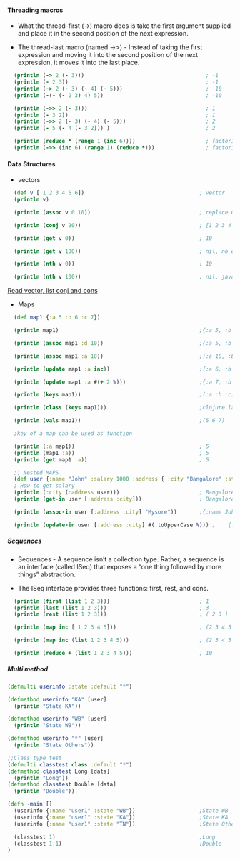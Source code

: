 #### Threading macros

- What the thread-first (->) macro does is take the first argument supplied and place it in
  the second position of the next expression.

- The thread-last macro (named ->>) -  Instead of
  taking the first expression and moving it into the second position of the next expression,
  it moves it into the last place.
  
```clojure
  (println (-> 2 (- 3)))                                      ; -1
  (println (- 2 3))                                           ; -1
  (println (-> 2 (- 3) (- 4) (- 5)))                          ; -10
  (println (-(- (- 2 3) 4) 5))                                ; -10

  (println (->> 2 (- 3)))                                     ; 1
  (println (- 3 2))                                           ; 1
  (println (->> 2 (- 3) (- 4) (- 5)))                         ; 2
  (println (- 5 (- 4 (- 3 2))) )                              ; 2

  (println (reduce * (range 1 (inc 6))))                      ; factorial 6 (720)
  (println (->> (inc 6) (range 1) (reduce *)))                ; factorial 6 (720)
```

#### Data Structures

- vectors

```clojure
  (def v [ 1 2 3 4 5 6])                                    ; vector
  (println v)

  (println (assoc v 0 10))                                  ; replace 0th index with 10, [10 2 3 4 5 6]

  (println (conj v 20))                                     ; [1 2 3 4 5 6 20]

  (println (get v 0))                                       ; 10

  (println (get v 100))                                     ; nil, no exception

  (println (nth v 0))                                       ; 10

  (println (nth v 100))                                     ; nil, java.lang.IndexOutOfBoundsException
```

[Read vector, list conj and cons](https://medium.com/@greg_63957/conj-cons-concat-oh-my-1398a2981eab)

- Maps

```clojure
  (def map1 {:a 5 :b 6 :c 7})

  (println map1)                                            ;{:a 5, :b 6, :c 7}

  (println (assoc map1 :d 10))                              ;{:a 5, :b 6, :c 7, :d 10}

  (println (assoc map1 :a 10))                              ;{:a 10, :b 6, :c 7}

  (println (update map1 :a inc))                            ;{:a 6, :b 6, :c 7}

  (println (update map1 :a #(+ 2 %)))                       ;{:a 7, :b 6, :c 7}

  (println (keys map1))                                     ;(:a :b :c)

  (println (class (keys map1)))                             ;clojure.lang.APersistentMap$KeySeq

  (println (vals map1))                                     ;(5 6 7)

  ;key of a map can be used as function

  (println (:a map1))                                       ; 5
  (println (map1 :a))                                       ; 5
  (println (get map1 :a))                                   ; 5

  ;; Nested MAPS
  (def user {:name "John" :salary 1000 :address { :city "Bangalore" :state "KA"}})
  ; How to get salary
  (println (:city (:address user)))                         ; Bangalore
  (println (get-in user [:address :city]))                  ; Bangalore

  (println (assoc-in user [:address :city] "Mysore"))       ;{:name John, :salary 1000, :address {:city Mysore, :state KA}}

  (println (update-in user [:address :city] #(.toUpperCase %))) ;    {:name John, :salary 1000, :address {:city BANGALORE, :state KA}}
```  
##### Sequences
- Sequences - A sequence isn’t a collection type. Rather, a sequence is an interface (called ISeq) that
exposes a “one thing followed by more things” abstraction.

- The ISeq interface provides three functions: first, rest, and cons.

```clojure
  (println (first (list 1 2 3)))                            ; 1
  (println (last (list 1 2 3)))                             ; 3
  (println (rest (list 1 2 3)))                             ; ( 2 3 )

  (println (map inc [ 1 2 3 4 5]))                          ; (2 3 4 5 6)

  (println (map inc (list 1 2 3 4 5)))                      ; (2 3 4 5 6)

  (println (reduce + (list 1 2 3 4 5)))                     ; 10
```

##### Multi method

```clojure
(defmulti userinfo :state :default "*")

(defmethod userinfo "KA" [user]
  (println "State KA"))

(defmethod userinfo "WB" [user]
  (println "State WB"))

(defmethod userinfo "*" [user]
  (println "State Others"))

;;Class type test
(defmulti classtest class :default "*")
(defmethod classtest Long [data]
  (println "Long"))
(defmethod classtest Double [data]
  (println "Double"))

(defn -main []
  (userinfo {:name "user1" :state "WB"})                    ;State WB
  (userinfo {:name "user1" :state "KA"})                    ;State KA
  (userinfo {:name "user1" :state "TN"})                    ;State Others

  (classtest 1)                                             ;Long
  (classtest 1.1)                                           ;Double
)

```